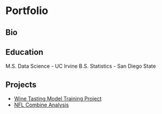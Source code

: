 # Portfolio

## Bio

## Education 
M.S. Data Science - UC Irvine
B.S. Statistics - San Diego State

## Projects
- [Wine Tasting Model Training Project](https://github.com/JoshuaGataric/Wine-Tasting-Model-Training-Project)
-  [NFL Combine Analysis](https://github.com/JoshuaGataric/NFL-Combine-Analysis)
